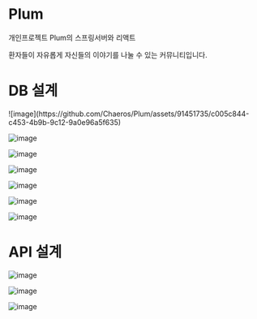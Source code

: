 # Plum
개인프로젝트 Plum의 스프링서버와 리액트

환자들이 자유롭게 자신들의 이야기를 나눌 수 있는 커뮤니티입니다.

<h1>DB 설계</h1>
![image](https://github.com/Chaeros/Plum/assets/91451735/c005c844-c453-4b9b-9c12-9a0e96a5f635)

![image](https://github.com/Chaeros/Plum/assets/91451735/bf050d8b-4fce-4923-9040-bae9e82ff1a7)

![image](https://github.com/Chaeros/Plum/assets/91451735/9bab9244-54df-4ec7-a388-469dbd5b8028)

![image](https://github.com/Chaeros/Plum/assets/91451735/9e4d2f71-da6b-4316-9bb2-ea9c87d16800)

![image](https://github.com/Chaeros/Plum/assets/91451735/e13f81ca-0725-4b41-89b6-483de8b6b2bf)

![image](https://github.com/Chaeros/Plum/assets/91451735/6bb226c7-2708-40c8-8d21-ae63d67a3c52)

![image](https://github.com/Chaeros/Plum/assets/91451735/b757cb90-1f56-4bf9-b4ef-3d82e2fb3088)




<h1>API 설계</h1>

![image](https://github.com/Chaeros/Plum/assets/91451735/27567b3c-d696-497e-81b5-c079e2a15b13)

![image](https://github.com/Chaeros/Plum/assets/91451735/44bc1980-b706-40f1-88b7-d13b88727d15)

![image](https://github.com/Chaeros/Plum/assets/91451735/327d8b58-d079-48ca-8f87-78bf7a6c342d)



